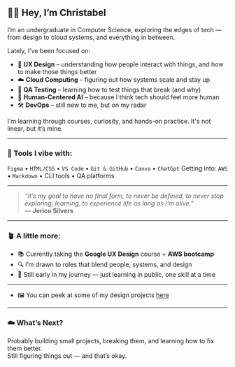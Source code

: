 ## 👋🏽 Hey, I’m Christabel

I’m an undergraduate in Computer Science, exploring the edges of tech — from design to cloud systems, and everything in between.

Lately, I’ve been focused on:
- 🎨 **UX Design** – understanding how people interact with things, and how to make those things better
- ☁️ **Cloud Computing** – figuring out how systems scale and stay up
- 🧪 **QA Testing** – learning how to test things that break (and why)
- 🤖 **Human-Centered AI** – because I think tech should feel more human
- 🛠️ **DevOps** – still new to me, but on my radar

I'm learning through courses, curiosity, and hands-on practice. It's not linear, but it’s mine.

---

### 🧰 Tools I vibe with:
`Figma` • `HTML/CSS` • `VS Code` • `Git & GitHub` • `Canva` • `ChatGpt` 
Getting into: `AWS` • `Markdown` • CLI tools • QA platforms

---

> _“It’s my goal to have no final form, to never be defined, to never stop exploring, learning, to experience life as long as I’m alive.”_  
> — **Jerico Silvers**

---

### 🪴 A little more:
- 📚 Currently taking the **Google UX Design** course + **AWS bootcamp**
- 🔍 I’m drawn to roles that blend people, systems, and design
- 🧠 Still early in my journey — just learning in public, one skill at a time

---

- 🖼️ You can peek at some of my design projects [here](https://christabelandrew.my.canva.site/)

---

### ☁️ What’s Next?
Probably building small projects, breaking them, and learning how to fix them better.  
Still figuring things out — and that’s okay.

